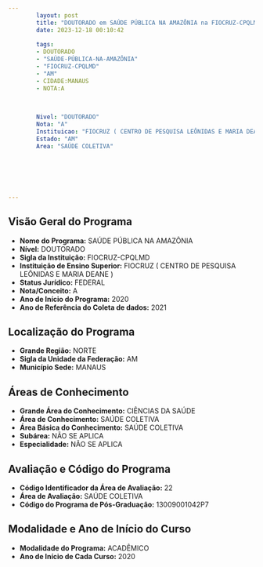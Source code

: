 ```yaml
---
        layout: post
        title: "DOUTORADO em SAÚDE PÚBLICA NA AMAZÔNIA na FIOCRUZ-CPQLMD  "
        date: 2023-12-18 00:10:42
     
        tags:
        - DOUTORADO
        - "SAÚDE-PÚBLICA-NA-AMAZÔNIA"
        - "FIOCRUZ-CPQLMD"
        - "AM"
        - CIDADE:MANAUS
        - NOTA:A
        
       

        Nivel: "DOUTORADO"
        Nota: "A"
        Instituicao: "FIOCRUZ ( CENTRO DE PESQUISA LEÔNIDAS E MARIA DEANE )"
        Estado: "AM"
        Area: "SAÚDE COLETIVA"
        
        
        
        
        
        
---
```

## Visão Geral do Programa
- **Nome do Programa:** SAÚDE PÚBLICA NA AMAZÔNIA
- **Nível:** DOUTORADO
- **Sigla da Instituição:** FIOCRUZ-CPQLMD
- **Instituição de Ensino Superior:** FIOCRUZ ( CENTRO DE PESQUISA LEÔNIDAS E MARIA DEANE )
- **Status Jurídico:** FEDERAL
- **Nota/Conceito:** A
- **Ano de Início do Programa:** 2020
- **Ano de Referência do Coleta de dados:** 2021

## Localização do Programa
- **Grande Região:** NORTE
- **Sigla da Unidade da Federação:** AM
- **Município Sede:** MANAUS

## Áreas de Conhecimento
- **Grande Área do Conhecimento:** CIÊNCIAS DA SAÚDE
- **Área de Conhecimento:** SAÚDE COLETIVA
- **Área Básica do Conhecimento:** SAÚDE COLETIVA
- **Subárea:** NÃO SE APLICA
- **Especialidade:** NÃO SE APLICA

## Avaliação e Código do Programa
- **Código Identificador da Área de Avaliação:** 22
- **Área de Avaliação:** SAÚDE COLETIVA
- **Código do Programa de Pós-Graduação:** 13009001042P7


## Modalidade e Ano de Início do Curso
- **Modalidade do Programa:** ACADÊMICO
- **Ano de Início de Cada Curso:** 2020
